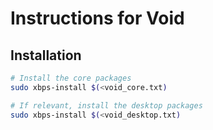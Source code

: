 # Instructions for Void

## Installation

```sh
# Install the core packages
sudo xbps-install $(<void_core.txt)

# If relevant, install the desktop packages
sudo xbps-install $(<void_desktop.txt)
```
